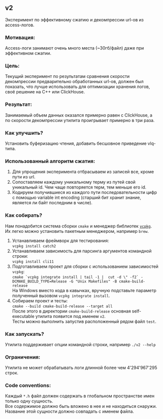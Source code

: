 ## v2
Эксперимент по эффективному сжатию и декомпрессии url-ов из access-логов.

### Мотивация:
Access-логи занимают очень много места (~30гб/файл) даже при эффективном сжатии.

### Цель:
Текущий эксперимент по результатам сравнения скорости декомпрессии предварительно обработанных url-ов, должен был показать, что лучше использовать для оптимизации хранения логов, своё решение на C++ или ClickHouse.

### Результат:
Занимаемый объем данных оказался примерно равен с ClickHouse, а по скорости декомпрессии утилита проигрывает примерно в три раза.

### Как улучшить? 
Установить буферизацию чтения, добавить бесшовное приведение vlq-типа. 

### Использованный алгоритм сжатия:
1. Для упрощения эксперимента отбрасываем из записей все, кроме пути из url.
1. Сопоставляем каждому уникальному терму из путей свой уникальный id. Чем чаще повторяется терм, тем меньше его id.
1. Кодируем получившиеся из каждого пути последовательности цифр с помощью variable int encoding (старший бит хранит знание, является ли байт последним в числе).

### Как собирать?
Нам понадобится система сборки `cmake` и менеджер библиотек [`vcpkg`](https://github.com/microsoft/vcpkg). Их легко можно установить пакетным менеджером, например `brew`.
1. Устанавливаем фреймворк для тестирования:  
`vcpkg install catch2`
1. Устанавливаем зависимость для парсинга аргументов командной строки:  
`vcpkg install cli11`
1. Подготавливаем проект для сборки с использованием зависимостей `vcpkg`:  
```cmake `vcpkg integrate install | tail -1 |  cut -d \" -f2` -DCMAKE_BUILD_TYPE=Release -G "Unix Makefiles" -B cmake-build-release```  
На Windows вместо кода в кавычках, вручную подставьте параметр полученный вызовом `vcpkg integrate install`.
1. Собираем проект и тесты:  
`cmake --build cmake-build-release --target all`  
После этого в директории `cmake-build-release` основная self-executable утилита появится под именем `v2`.  
Тесты можно выполнить запустив расположенный рядом файл `test`.  

### Как запускать?
Утилита поддерживает опции командной строки, например `./v2 --help`

### Ограничения:
Утилита не может обрабатывать логи длинной более чем 4'294'967'295 строк.

### Code conventions:
Каждый `*.h` файл должен содержать в глобальном пространстве имен только одну сущность.  
Все содержимое должно быть вложено в нее и не находиться снаружи.  
Название этой сущности должно совпадать с именем файла.  